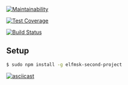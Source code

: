 [![Maintainability](https://api.codeclimate.com/v1/badges/116a40575cfe0d1b277b/maintainability)](https://codeclimate.com/github/elfmsk/project-lvl2-s353/maintainability)

[![Test Coverage](https://api.codeclimate.com/v1/badges/116a40575cfe0d1b277b/test_coverage)](https://codeclimate.com/github/elfmsk/project-lvl2-s353/test_coverage)

[![Build Status](https://travis-ci.com/elfmsk/project-lvl2-s353.svg?branch=master)](https://travis-ci.com/elfmsk/project-lvl2-s353)

## Setup

```sh
$ sudo npm install -g elfmsk-second-project
```

[![asciicast](https://asciinema.org/a/e0onyfGNBJnsEsNZOHFGS3idy.svg)](https://asciinema.org/a/e0onyfGNBJnsEsNZOHFGS3idy)
